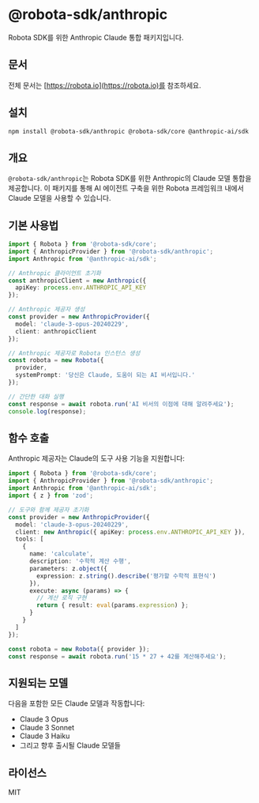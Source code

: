 # @robota-sdk/anthropic

Robota SDK를 위한 Anthropic Claude 통합 패키지입니다.

## 문서

전체 문서는 [https://robota.io](https://robota.io)를 참조하세요.

## 설치

```bash
npm install @robota-sdk/anthropic @robota-sdk/core @anthropic-ai/sdk
```

## 개요

`@robota-sdk/anthropic`는 Robota SDK를 위한 Anthropic의 Claude 모델 통합을 제공합니다. 이 패키지를 통해 AI 에이전트 구축을 위한 Robota 프레임워크 내에서 Claude 모델을 사용할 수 있습니다.

## 기본 사용법

```typescript
import { Robota } from '@robota-sdk/core';
import { AnthropicProvider } from '@robota-sdk/anthropic';
import Anthropic from '@anthropic-ai/sdk';

// Anthropic 클라이언트 초기화
const anthropicClient = new Anthropic({
  apiKey: process.env.ANTHROPIC_API_KEY
});

// Anthropic 제공자 생성
const provider = new AnthropicProvider({
  model: 'claude-3-opus-20240229',
  client: anthropicClient
});

// Anthropic 제공자로 Robota 인스턴스 생성
const robota = new Robota({
  provider,
  systemPrompt: '당신은 Claude, 도움이 되는 AI 비서입니다.'
});

// 간단한 대화 실행
const response = await robota.run('AI 비서의 이점에 대해 알려주세요');
console.log(response);
```

## 함수 호출

Anthropic 제공자는 Claude의 도구 사용 기능을 지원합니다:

```typescript
import { Robota } from '@robota-sdk/core';
import { AnthropicProvider } from '@robota-sdk/anthropic';
import Anthropic from '@anthropic-ai/sdk';
import { z } from 'zod';

// 도구와 함께 제공자 초기화
const provider = new AnthropicProvider({
  model: 'claude-3-opus-20240229',
  client: new Anthropic({ apiKey: process.env.ANTHROPIC_API_KEY }),
  tools: [
    {
      name: 'calculate',
      description: '수학적 계산 수행',
      parameters: z.object({
        expression: z.string().describe('평가할 수학적 표현식')
      }),
      execute: async (params) => {
        // 계산 로직 구현
        return { result: eval(params.expression) };
      }
    }
  ]
});

const robota = new Robota({ provider });
const response = await robota.run('15 * 27 + 42를 계산해주세요');
```

## 지원되는 모델

다음을 포함한 모든 Claude 모델과 작동합니다:
- Claude 3 Opus
- Claude 3 Sonnet
- Claude 3 Haiku
- 그리고 향후 출시될 Claude 모델들

## 라이선스

MIT 